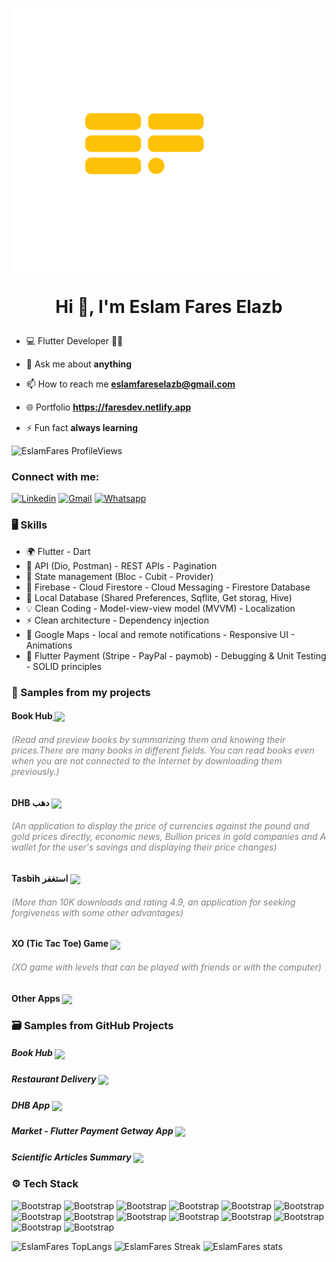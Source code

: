 <!--<h1 align="center">Hi 👋, I'm Eslam Fares Elazb </h1> -->
<h1> 
   <a href="https://faresdev.netlify.app">
     <img align="center" src="https://github.com/EslamFares/My-Gallery/blob/master/EF%20icon/splash.png">
   </a>
   <p align="center"> Hi 👋, I'm Eslam Fares Elazb </p> 
</h1>

- 💻 Flutter Developer  👨‍💻

- 💬 Ask me about **anything**

- 📫 How to reach me **eslamfareselazb@gmail.com**
 
- 🌐 Portfolio **https://faresdev.netlify.app**

- ⚡ Fun fact **always learning**

<p align="left">
 <img src="https://komarev.com/ghpvc/?username=EslamFares&label=Profile%20views&color=0e75b6&style=flat&base=384" alt="EslamFares ProfileViews" /> 
<!-- <img src="https://img.shields.io/github/followers/EslamFares?label=Follow&style=social" alt="EslamFares followers" />  -->
</p>

<h3 align="left">Connect with me:</h3>

[![Linkedin](https://img.shields.io/badge/-LinkedIn-blue?style=flat&logo=Linkedin&logoColor=white)](https://www.linkedin.com/in/eslamfares/)
[![Gmail](https://img.shields.io/badge/-Gmail-c14438?style=flat&logo=Gmail&logoColor=white)](eslamfareselazb@gmail.com )
[![Whatsapp](https://img.shields.io/badge/WhatsApp-25D366?style=flat&logo=whatsapp&logoColor=white)](https://wa.me/01063735601)
<!--[![Website Badge](https://img.shields.io/badge/Facebook-1877F2?style=flat&logo=facebook&logoColor=white)](https://www.facebook.com/EslamFaresElazb)
-->

### 🖥 Skills

- 🌍 Flutter - Dart
- 🚀 API (Dio, Postman) - REST APIs - Pagination
- 🔐 State management (Bloc - Cubit - Provider)
- 🧠 Firebase - Cloud Firestore - Cloud Messaging - Firestore Database
- 💫 Local Database (Shared Preferences, Sqflite, Get storag, Hive)
- 💡 Clean Coding - Model-view-view model (MVVM) - Localization
- ⚡ Clean architecture - Dependency injection
- 🍯 Google Maps - local and remote notifications - Responsive UI - Animations
- 💎 Flutter Payment (Stripe - PayPal - paymob) - Debugging & Unit Testing - SOLID principles

### 📱 Samples from my projects
<p><h4>Book Hub<a href="https://play.google.com/store/apps/details?id=com.eslamfares.book_hub&hl=en&gl=US">
<img align="center" height="20" src="https://img.shields.io/badge/Google_Play-414141?style=flat&logo=google-play&logoColor=4bf478">
</a>
</h4>
<h6 style="color: gray; font-size: 10;">(Read and preview books by summarizing them and knowing their prices.There are many books in different fields. You can read books even when you are not connected to the Internet by downloading them previously.)</p>
</h6>
 
<p><h4>DHB دهب <a href="https://play.google.com/store/apps/details?id=com.eslamfares.gold_dollar_souq">
<img align="center" height="20" src="https://img.shields.io/badge/Google_Play-414141?style=flat&logo=google-play&logoColor=4bf478">
</a>
</h4>
<h6 style="color: gray; font-size: 10;">(An application to display the price of currencies against the pound and gold prices directly, economic news, Bullion
 prices in gold companies and A wallet for the user's savings and displaying their price changes)</p>
</h6>

<p><h4>Tasbih  استغفر 
<a href="https://play.google.com/store/apps/details?id=com.eslamfares.tasbih">
<img align="center" height="20" src="https://img.shields.io/badge/Google_Play-414141?style=flat&logo=google-play&logoColor=4bf478">
</a>
</h4>
<h6 style="color: gray; font-size: 10;">(More than 10K downloads and rating 4.9, an application for seeking forgiveness with some other advantages)
<h6>
</p>

<p><h4>XO (Tic Tac Toe) Game
<a href="https://play.google.com/store/apps/details?id=com.eslamfares.xogame&pcampaignid=web_share">
<img align="center" height="20" src="https://img.shields.io/badge/Google_Play-414141?style=flat&logo=google-play&logoColor=4bf478">
</a>
</h4>
<h6 style="color: gray; font-size: 10;"> (XO game with levels that can be played with friends or with the computer)
</h6>
</p>

<p><h4>Other Apps
<a href="https://play.google.com/store/apps/developer?id=eslamfares&hl=ar&gl=US">
<img align="center" height="20" src="https://img.shields.io/badge/Google_Play-414141?style=flat&logo=google-play&logoColor=4bf478">
</a>
</h4>
</p>
<!-- ====================================================================== -->
 <h3>🗃️ Samples from GitHub Projects </h3>
 <h5>Book Hub
<a href="https://github.com/EslamFares/Book-Hub-Readme">
<img align="center" height="20" src="https://img.shields.io/badge/GitHub-100000?style=flat&logo=github&logoColor=white">
</a>
</h5>
<h5>Restaurant Delivery
<a href="https://github.com/EslamFares/Readme/blob/master/Wasly_MyOrder.md">
<img align="center" height="20" src="https://img.shields.io/badge/GitHub-100000?style=flat&logo=github&logoColor=white">
</a>
</h5>
<h5>DHB App 
<a href="https://github.com/EslamFares/Readme/blob/master/DHB.md">
<img align="center" height="20" src="https://img.shields.io/badge/GitHub-100000?style=flat&logo=github&logoColor=white">
</a>
</h5>
<h5> Market - Flutter Payment Getway App 
<a href="https://github.com/EslamFares/Readme/blob/master/Payment_Getway.md">
<img align="center" height="20" src="https://img.shields.io/badge/GitHub-100000?style=flat&logo=github&logoColor=white">
</a>
</h5>
<h5>Scientific Articles Summary
<a href="https://github.com/EslamFares/Readme/blob/master/Graduation_Projects_Guide.md">
<img align="center" height="20" src="https://img.shields.io/badge/GitHub-100000?style=flat&logo=github&logoColor=white">
</a>
</h5>

### ⚙️ Tech Stack
<p>

![Bootstrap](https://img.shields.io/badge/-Android%20studio%20-05122A?style=flat-square&logo=Android-studio&color=353535) 
![Bootstrap](https://img.shields.io/badge/Xcode-007ACC?style=flat-square&logo=Xcode&color=353535) 
![Bootstrap](https://img.shields.io/badge/-VS%20Code%20-05122A?style=flat-square&logo=visual%20studio%20code&color=353535) 
![Bootstrap](https://img.shields.io/badge/-Flutter-05122A?style=flat-square&logo=Flutter&color=353535) 
![Bootstrap](https://img.shields.io/badge/-Android-05122A?style=flat-square&logo=Android&color=353535) 
![Bootstrap](https://img.shields.io/badge/-IOS-05122A?style=flat-square&logo=ios&color=353535) 
![Bootstrap](https://img.shields.io/badge/-Dart-05122A?style=flat-square&logo=Dart&color=353535) 
![Bootstrap](https://img.shields.io/badge/-Firebase%20-05122A?style=flat-square&logo=Firebase&color=353535)
![Bootstrap](https://img.shields.io/badge/-Html%20-05122A?style=flat-square&logo=html5&color=353535)
![Bootstrap](https://img.shields.io/badge/-CSS%20-05122A?style=flat-square&logo=css3&color=353535)
![Bootstrap](https://img.shields.io/badge/-C%23%20-05122A?style=flat-square&logo=csharp&color=353535)
![Bootstrap](https://img.shields.io/badge/-Figma%20-05122A?style=flat-square&logo=figma&color=353535)
![Bootstrap](https://img.shields.io/badge/-Adobe%20XD%20-05122A?style=flat-square&logo=Adobe%20XD&color=353535)
![Bootstrap](https://img.shields.io/badge/-sqlite%20-05122A?style=flat-square&logo=sqlite&color=353535)
</p>
<div>
  <img width="33%" align="top" src="https://github-readme-stats.vercel.app/api/top-langs?username=EslamFares&show_icons=true&locale=en&layout=compact" alt="EslamFares TopLangs" />
  <img width="33%"  align="top" src="https://github-readme-streak-stats.herokuapp.com/?user=EslamFares" alt="EslamFares Streak" />
  <img width="33%"  align="top" src="https://github-readme-stats.vercel.app/api?username=EslamFares&show_icons=true&locale=en&layout=compact" alt="EslamFares stats" />
</div>



  
